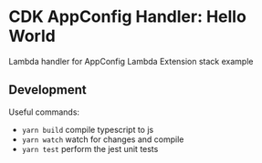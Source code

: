# CDK AppConfig Handler: Hello World

Lambda handler for AppConfig Lambda Extension stack example

## Development

Useful commands:

- `yarn build` compile typescript to js
- `yarn watch` watch for changes and compile
- `yarn test` perform the jest unit tests
